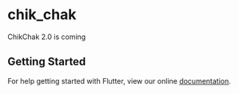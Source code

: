 # chik_chak

ChikChak 2.0 is coming

## Getting Started

For help getting started with Flutter, view our online
[documentation](https://flutter.io/).
